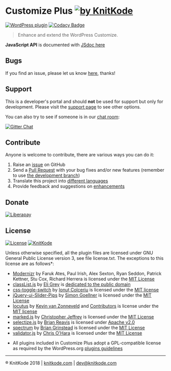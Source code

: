 # Customize Plus [![by KnitKode](https://img.shields.io/badge/by-KnitKode-lightgrey.svg?style=social)]()

[![WordPress plugin](https://img.shields.io/wordpress/plugin/v/customize-plus.svg)](https://wordpress.org/plugins/customize-plus)
[![Codacy Badge](https://api.codacy.com/project/badge/Grade/facc393563dd4ef49ff3b2dea2bd2f7c)](https://www.codacy.com/app/knitkode/customize-plus?utm_source=github.com&amp;utm_medium=referral&amp;utm_content=knitkode/customize-plus&amp;utm_campaign=Badge_Grade)

> Enhance and extend the WordPress Customize.

**JavaScript API** is documented with [JSdoc here](https://knitkode.com/docs/customize-plus/js/)

Bugs
---------------
If you find an issue, please let us know [here](https://github.com/knitkode/customize-plus/issues?state=open), thanks!


Support
---------------
This is a developer's portal and should **not** be used for support but only for development. Please visit the [support page](https://knitkode.com/support) to see other options.

You can also try to see if someone is in our [chat room](https://gitter.im/knitkode/customize-plus):

[![Gitter Chat](http://img.shields.io/badge/GITTER-JOIN%20CHAT-1DCE73.svg)](https://gitter.im/knitkode/customize-plus)


Contribute
---------------
Anyone is welcome to contribute, there are various ways you can do it:

1. Raise an [issue](https://github.com/knitkode/customize-plus/issues) on GitHub
2. Send a [Pull Request](https://help.github.com/articles/creating-a-pull-request/) with your bug fixes and/or new features (remember to use [the development branch](https://github.com/knitkode/customize-plus/tree/develop))
3. Translate this project into [different languages](https://translate.wordpress.org/projects/wp-plugins/customize-plus)
4. Provide feedback and suggestions on [enhancements](https://github.com/knitkode/customize-plus/issues?direction=desc&labels=Enhancement&page=1&sort=created&state=open)


Donate
---------------
[![Liberapay](https://img.shields.io/liberapay/KnitKode/receives.svg)](https://liberapay.com/KnitKode/donate)


License
---------------
 [![License](https://img.shields.io/badge/license-GPLv3-blue.svg)](https://github.com/knitkode/customize-plus/blob/master/license.txt) [![KnitKode](https://img.shields.io/badge/%C2%A9KnitKode-2017-blue.svg)](https://knitkode.com)

Unless otherwise specified, all the plugin files are licensed under GNU General Public License version 3, see file license.txt. The exceptions to this license are as follows*:

- [Modernizr](https://github.com/Modernizr/Modernizr/) by Faruk Ates, Paul Irish, Alex Sexton, Ryan Seddon, Patrick Kettner, Stu Cox, Richard Herrera is licensed under the [MIT License](https://opensource.org/licenses/MIT)
- [classList.js](https://github.com/eligrey/classList.js/) by [Eli Grey](https://eligrey.com/) is [dedicated to the public domain](https://github.com/eligrey/classList.js/blob/master/LICENSE.md)
- [css-toggle-switch](https://github.com/ghinda/css-toggle-switch) by [Ionuț Colceriu](https://ghinda.net/) is licensed under the [MIT license](https://github.com/ghinda/css-toggle-switch/blob/master/LICENSE)
- [jQuery-ui-Slider-Pips](https://github.com/simeydotme/jQuery-ui-Slider-Pips) by [Simon Goellner](http://simey.me) is licensed under the [MIT License](http://opensource.org/licenses/MIT)
- [locutus](https://github.com/kvz/locutus) by [Kevin van Zonneveld](http://kvz.io) and [Contributors](http://locutus.io/authors) is license under the [MIT license](https://github.com/kvz/locutus/blob/master/LICENSE)
- [marked.js](https://github.com/chjj/marked) by [Christopher Jeffrey](https://github.com/chjj/) is licensed under the [MIT License](https://github.com/chjj/marked/blob/master/LICENSE)
- [selectize.js](https://github.com/selectize/selectize.js/) by [Brian Reavis](http://thirdroute.com/) is licensed under [Apache v2.0](https://github.com/selectize/selectize.js/blob/master/LICENSE)
- [spectrum](https://github.com/bgrins/spectrum/) by [Brian Grinstead](http://briangrinstead.com) is licensed under the [MIT License](https://github.com/bgrins/spectrum/blob/master/LICENSE)
- [validator.js](https://github.com/chriso/validator.js) by [Chris O'Hara](https://github.com/chriso) is licensed under the [MIT License](https://github.com/chriso/validator.js/blob/master/LICENSE)

* All plugins included in Customize Plus adopt a GPL-compatible license as required by the WordPress.org [plugins guidelines](https://developer.wordpress.org/plugins/wordpress-org/detailed-plugin-guidelines/#the-guidelines)


---------------
:registered: KnitKode 2018 | [knitkode.com](https://knitkode.com) | dev@knitkode.com
